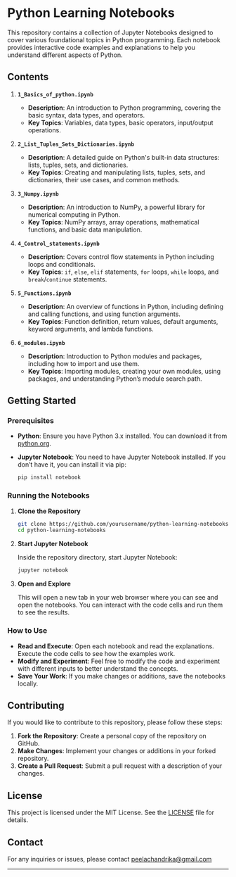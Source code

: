 

# Python Learning Notebooks

This repository contains a collection of Jupyter Notebooks designed to cover various foundational topics in Python programming. Each notebook provides interactive code examples and explanations to help you understand different aspects of Python.

## Contents

1. **`1_Basics_of_python.ipynb`**
   - **Description**: An introduction to Python programming, covering the basic syntax, data types, and operators.
   - **Key Topics**: Variables, data types, basic operators, input/output operations.

2. **`2_List_Tuples_Sets_Dictionaries.ipynb`**
   - **Description**: A detailed guide on Python's built-in data structures: lists, tuples, sets, and dictionaries.
   - **Key Topics**: Creating and manipulating lists, tuples, sets, and dictionaries, their use cases, and common methods.

3. **`3_Numpy.ipynb`**
   - **Description**: An introduction to NumPy, a powerful library for numerical computing in Python.
   - **Key Topics**: NumPy arrays, array operations, mathematical functions, and basic data manipulation.

4. **`4_Control_statements.ipynb`**
   - **Description**: Covers control flow statements in Python including loops and conditionals.
   - **Key Topics**: `if`, `else`, `elif` statements, `for` loops, `while` loops, and `break`/`continue` statements.

5. **`5_Functions.ipynb`**
   - **Description**: An overview of functions in Python, including defining and calling functions, and using function arguments.
   - **Key Topics**: Function definition, return values, default arguments, keyword arguments, and lambda functions.

6. **`6_modules.ipynb`**
   - **Description**: Introduction to Python modules and packages, including how to import and use them.
   - **Key Topics**: Importing modules, creating your own modules, using packages, and understanding Python’s module search path.

## Getting Started

### Prerequisites

- **Python**: Ensure you have Python 3.x installed. You can download it from [python.org](https://www.python.org/).
- **Jupyter Notebook**: You need to have Jupyter Notebook installed. If you don’t have it, you can install it via pip:

  ```bash
  pip install notebook
  ```

### Running the Notebooks

1. **Clone the Repository**

   ```bash
   git clone https://github.com/yourusername/python-learning-notebooks.git
   cd python-learning-notebooks
   ```

2. **Start Jupyter Notebook**

   Inside the repository directory, start Jupyter Notebook:

   ```bash
   jupyter notebook
   ```

3. **Open and Explore**

   This will open a new tab in your web browser where you can see and open the notebooks. You can interact with the code cells and run them to see the results.

### How to Use

- **Read and Execute**: Open each notebook and read the explanations. Execute the code cells to see how the examples work.
- **Modify and Experiment**: Feel free to modify the code and experiment with different inputs to better understand the concepts.
- **Save Your Work**: If you make changes or additions, save the notebooks locally.

## Contributing

If you would like to contribute to this repository, please follow these steps:

1. **Fork the Repository**: Create a personal copy of the repository on GitHub.
2. **Make Changes**: Implement your changes or additions in your forked repository.
3. **Create a Pull Request**: Submit a pull request with a description of your changes.

## License

This project is licensed under the MIT License. See the [LICENSE](LICENSE) file for details.

## Contact

For any inquiries or issues, please contact peelachandrika@gmail.com

---

